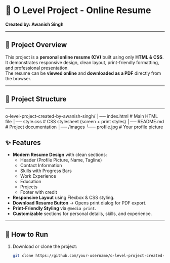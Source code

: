 # 📝 O Level Project - Online Resume
**Created by: Awanish Singh**

---

## 📌 Project Overview
This project is a **personal online resume (CV)** built using only **HTML & CSS**.  
It demonstrates responsive design, clean layout, print-friendly formatting, and professional presentation.  
The resume can be **viewed online** and **downloaded as a PDF** directly from the browser.

---

## 📂 Project Structure
---
o-level-project-created-by-awanish-singh/
│── index.html      # Main HTML file
│── style.css       # CSS stylesheet (screen + print styles)
│── README.md       # Project documentation
│── /images
└── profile.jpg  # Your profile picture

## ✨ Features
- **Modern Resume Design** with clean sections:
  - Header (Profile Picture, Name, Tagline)
  - Contact Information
  - Skills with Progress Bars
  - Work Experience
  - Education
  - Projects
  - Footer with credit
- **Responsive Layout** using Flexbox & CSS styling.
- **Download Resume Button** → Opens print dialog for PDF export.
- **Print-Friendly Styling** via `@media print`.
- **Customizable** sections for personal details, skills, and experience.

---

## 🚀 How to Run
1. Download or clone the project:
   ```bash
   git clone https://github.com/your-username/o-level-project-created-by-awanish-singh.git
